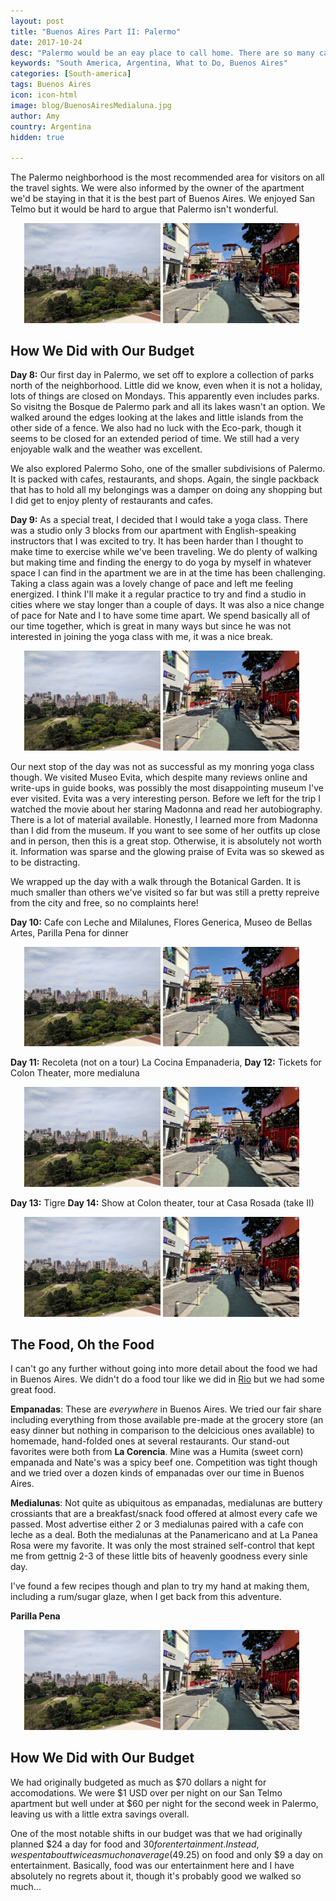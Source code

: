 ```yaml
---
layout: post
title: "Buenos Aires Part II: Palermo"
date: 2017-10-24
desc: "Palermo would be an eay place to call home. There are so many cafes, restaurants, and shops that you can find pretty much anything you could want. It is also an easy walk to nearby parks. I can see why it is so popular with visitors and ex-pats."
keywords: "South America, Argentina, What to Do, Buenos Aires"
categories: [South-america]
tags: Buenos Aires
icon: icon-html
image: blog/BuenosAiresMedialuna.jpg
author: Amy
country: Argentina
hidden: true

---
```


The Palermo neighborhood is the most recommended area for visitors on all the travel sights. We were also informed by the owner of the apartment we'd be staying in that it is the best part of Buenos Aires. We enjoyed San Telmo but it would be hard to argue that Palermo isn't wonderful. 

<div style="text-align: center; max-width: calc(100% - 20px);"><a href="/static/assets/img/blog/SPSkyline.jpg" target="_blank"><img src="/static/assets/img/blog/SPSkyline.jpg" width="45%"></a> <a href="/static/assets/img/blog/Liberdade.jpg" target="_blank"><img src="/static/assets/img/blog/Liberdade.jpg" width="45%"></a></div>

## <i class="fa fa-check-square" aria-hidden="true" style="color:#2495C4;"></i>How We Did with Our Budget

**Day 8:** Our first day in Palermo, we set off to explore a collection of parks north of the neighborhood. Little did we know, even when it is not a holiday, lots of things are closed on Mondays. This apparently even includes parks. So visitng the Bosque de Palermo park and all its lakes wasn't an option. We walked around the edges looking at the lakes and little islands from the other side of a fence. We also had no luck with the Eco-park, though it seems to be closed for an extended period of time. We still had a very enjoyable walk and the weather was excellent. 

We also explored Palermo Soho, one of the smaller subdivisions of Palermo. It is packed with cafes, restaurants, and shops. Again, the single packback that has to hold all my belongings was a damper on doing any shopping but I did get to enjoy plenty of restaurants and cafes.

**Day 9:** As a special treat, I decided that I would take a yoga class. There was a studio only 3 blocks from our apartment with English-speaking instructors that I was excited to try. It has been harder than I thought to make time to exercise while we've been traveling. We do plenty of walking but making time and finding the energy to do yoga by myself in whatever space I can find in the apartment we are in at the time has been challenging. Taking a class again was a lovely change of pace and left me feeling energized. I think I'll make it a regular practice to try and find a studio in cities where we stay longer than a couple of days. It was also a nice change of pace for Nate and I to have some time apart. We spend basically all of our time together, which is great in many ways but since he was not interested in joining the yoga class with me, it was a nice break.

<div style="text-align: center; max-width: calc(100% - 20px);"><a href="/static/assets/img/blog/SPSkyline.jpg" target="_blank"><img src="/static/assets/img/blog/SPSkyline.jpg" width="45%"></a> <a href="/static/assets/img/blog/Liberdade.jpg" target="_blank"><img src="/static/assets/img/blog/Liberdade.jpg" width="45%"></a></div>

Our next stop of the day was not as successful as my monring yoga class though. We visited Museo Evita, which despite many reviews online and write-ups in guide books, was possibly the most disappointing museum I've ever visited. Evita was a very interesting person. Before we left for the trip I watched the movie about her staring Madonna and read her autobiography. There is a lot of material available. Honestly, I learned more from Madonna than I did from the museum. If you want to see some of her outfits up close and in person, then this is a great stop. Otherwise, it is absolutely not worth it. Information was sparse and the glowing praise of Evita was so skewed as to be distracting.  

We wrapped up the day with a walk through the Botanical Garden. It is much smaller than others we've visited so far but was still a pretty repreive from the city and free, so no complaints here!

**Day 10:** Cafe con Leche and Milalunes, Flores Generica, Museo de Bellas Artes, Parilla Pena for dinner 

<div style="text-align: center; max-width: calc(100% - 20px);"><a href="/static/assets/img/blog/SPSkyline.jpg" target="_blank"><img src="/static/assets/img/blog/SPSkyline.jpg" width="45%"></a> <a href="/static/assets/img/blog/Liberdade.jpg" target="_blank"><img src="/static/assets/img/blog/Liberdade.jpg" width="45%"></a></div>

**Day 11:** Recoleta (not on a tour) La Cocina Empanaderia, 
**Day 12:** Tickets for Colon Theater, more medialuna

<div style="text-align: center; max-width: calc(100% - 20px);"><a href="/static/assets/img/blog/SPSkyline.jpg" target="_blank"><img src="/static/assets/img/blog/SPSkyline.jpg" width="45%"></a> <a href="/static/assets/img/blog/Liberdade.jpg" target="_blank"><img src="/static/assets/img/blog/Liberdade.jpg" width="45%"></a></div>

**Day 13:** Tigre
**Day 14:** Show at Colon theater, tour at Casa Rosada (take II)

<div style="text-align: center; max-width: calc(100% - 20px);"><a href="/static/assets/img/blog/SPSkyline.jpg" target="_blank"><img src="/static/assets/img/blog/SPSkyline.jpg" width="45%"></a> <a href="/static/assets/img/blog/Liberdade.jpg" target="_blank"><img src="/static/assets/img/blog/Liberdade.jpg" width="45%"></a></div>


## <i class="fa fa-check-square" aria-hidden="true" style="color:#2495C4;"></i>The Food, Oh the Food

I can't go any further without going into more detail about the food we had in Buenos Aires. We didn't do a food tour like we did in [Rio](www.awellchartedpath.com/blog/Rio) but we had some great food.

**Empanadas**: These are _everywhere_ in Buenos Aires. We tried our fair share including everything from those available pre-made at the grocery store (an easy dinner but nothing in comparison to the delcicious ones available) to homemade, hand-folded ones at several restaurants. Our stand-out favorites were both from **La Corencia**. Mine was a Humita (sweet corn) empanada and Nate's was a spicy beef one. Competition was tight though and we tried over a dozen kinds of empanadas over our time in Buenos Aires.
 
**Medialunas**: Not quite as ubiquitous as empanadas, medialunas are buttery crossiants that are a breakfast/snack food offered at almost every cafe we passed. Most advertise either 2 or 3 medialunas paired with a cafe con leche as a deal. Both the medialunas at the Panamericano and at La Panea Rosa were my favorite. It was only the most strained self-control that kept me from gettnig 2-3 of these little bits of heavenly goodness every sinle day. 

I've found a few recipes though and plan to try my hand at making them, including a rum/sugar glaze, when I get back from this adventure. 

**Parilla Pena** 

<div style="text-align: center; max-width: calc(100% - 20px);"><a href="/static/assets/img/blog/SPSkyline.jpg" target="_blank"><img src="/static/assets/img/blog/SPSkyline.jpg" width="45%"></a> <a href="/static/assets/img/blog/Liberdade.jpg" target="_blank"><img src="/static/assets/img/blog/Liberdade.jpg" width="45%"></a></div>

## <i class="fa fa-check-square" aria-hidden="true" style="color:#2495C4;"></i>How We Did with Our Budget

We had originally budgeted as much as $70 dollars a night for accomodations. We were $1 USD over per night on our San Telmo apartment but well under at $60 per night for the second week in Palermo, leaving us with a little extra savings overall.

One of the most notable shifts in our budget was that we had originally planned $24 a day for food and $30 for entertainment. Instead, we spent about twice as much on average ($49.25) on food and only $9 a day on entertainment. Basically, food was our entertainment here and I have absolutely no regrets about it, though it's probably good we walked so much...
